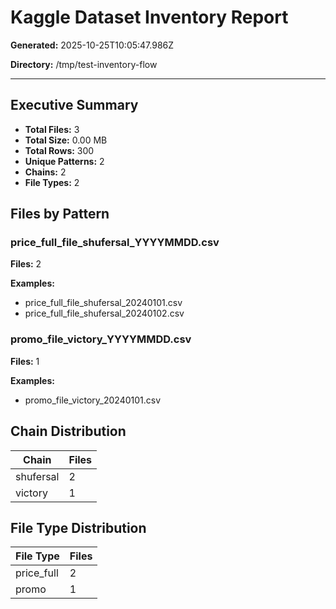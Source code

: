 # Kaggle Dataset Inventory Report

**Generated:** 2025-10-25T10:05:47.986Z

**Directory:** /tmp/test-inventory-flow

---

## Executive Summary

- **Total Files:** 3
- **Total Size:** 0.00 MB
- **Total Rows:** 300
- **Unique Patterns:** 2
- **Chains:** 2
- **File Types:** 2

## Files by Pattern

### price_full_file_shufersal_YYYYMMDD.csv

**Files:** 2

**Examples:**

- price_full_file_shufersal_20240101.csv
- price_full_file_shufersal_20240102.csv

### promo_file_victory_YYYYMMDD.csv

**Files:** 1

**Examples:**

- promo_file_victory_20240101.csv

## Chain Distribution

| Chain     | Files |
| --------- | ----- |
| shufersal | 2     |
| victory   | 1     |

## File Type Distribution

| File Type  | Files |
| ---------- | ----- |
| price_full | 2     |
| promo      | 1     |
